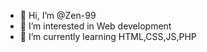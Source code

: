 - 👋 Hi, I’m @Zen-99
- 👀 I’m interested in Web development
- 🌱 I’m currently learning HTML,CSS,JS,PHP

<!---
Zen-99/Zen-99 is a ✨ special ✨ repository because its `README.md` (this file) appears on your GitHub profile.
You can click the Preview link to take a look at your changes.
--->
